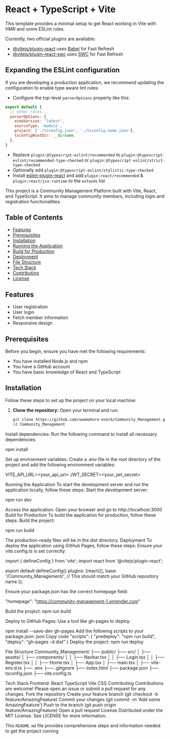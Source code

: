 # React + TypeScript + Vite

This template provides a minimal setup to get React working in Vite with HMR and some ESLint rules.

Currently, two official plugins are available:

- [@vitejs/plugin-react](https://github.com/vitejs/vite-plugin-react/blob/main/packages/plugin-react/README.md) uses [Babel](https://babeljs.io/) for Fast Refresh
- [@vitejs/plugin-react-swc](https://github.com/vitejs/vite-plugin-react-swc) uses [SWC](https://swc.rs/) for Fast Refresh

## Expanding the ESLint configuration

If you are developing a production application, we recommend updating the configuration to enable type aware lint rules:

- Configure the top-level `parserOptions` property like this:

```js
export default {
  // other rules...
  parserOptions: {
    ecmaVersion: 'latest',
    sourceType: 'module',
    project: ['./tsconfig.json', './tsconfig.node.json'],
    tsconfigRootDir: __dirname,
  },
}
```

- Replace `plugin:@typescript-eslint/recommended` to `plugin:@typescript-eslint/recommended-type-checked` or `plugin:@typescript-eslint/strict-type-checked`
- Optionally add `plugin:@typescript-eslint/stylistic-type-checked`
- Install [eslint-plugin-react](https://github.com/jsx-eslint/eslint-plugin-react) and add `plugin:react/recommended` & `plugin:react/jsx-runtime` to the `extends` list




This project is a Community Management Platform built with Vite, React, and TypeScript. It aims to manage community members, including login and registration functionalities.

## Table of Contents

- [Features](#features)
- [Prerequisites](#prerequisites)
- [Installation](#installation)
- [Running the Application](#running-the-application)
- [Build for Production](#build-for-production)
- [Deployment](#deployment)
- [File Structure](#file-structure)
- [Tech Stack](#tech-stack)
- [Contributing](#contributing)
- [License](#license)

## Features

- User registration
- User login
- Fetch member information
- Responsive design

## Prerequisites

Before you begin, ensure you have met the following requirements:
- You have installed Node.js and npm
- You have a GitHub account
- You have basic knowledge of React and TypeScript

## Installation

Follow these steps to set up the project on your local machine:

1. **Clone the repository:**
   Open your terminal and run:
   ```bash
   git clone https://github.com/uwamahoro-enock/Community_Management.git
   cd Community_Management

Install dependencies: Run the following command to install all necessary dependencies:

npm install


Set up environment variables: Create a .env file in the root directory of the project and add the following environment variables:

VITE_API_URL=<your_api_url>
JWT_SECRET=<your_jwt_secret>


Running the Application
To start the development server and run the application locally, follow these steps:
Start the development server:

npm run dev


Access the application: Open your browser and go to http://localhost:3000
Build for Production
To build the application for production, follow these steps:
Build the project:

npm run build


The production-ready files will be in the dist directory.
Deployment
To deploy the application using GitHub Pages, follow these steps:
Ensure your vite.config.ts is set correctly:

import { defineConfig } from 'vite';
import react from '@vitejs/plugin-react';

export default defineConfig({
  plugins: [react()],
  base: '/Community_Management/', // This should match your GitHub repository name
});


Ensure your package.json has the correct homepage field:

"homepage": "https://community-management-1.onrender.com"


Build the project:
npm run build


Deploy to GitHub Pages: Use a tool like gh-pages to deploy:

npm install --save-dev gh-pages
Add the following scripts to your package.json:
json
Copy code
"scripts": {
  "predeploy": "npm run build",
  "deploy": "gh-pages -d dist"
}
Deploy the project:
npm run deploy


File Structure
Community_Management/
├── public/
├── src/
│   ├── assets/
│   ├── components/
│   │   ├── Navbar.tsx
│   │   ├── Login.tsx
│   │   ├── Register.tsx
│   │   ├── Home.tsx
│   ├── App.tsx
│   ├── main.tsx
│   ├── vite-env.d.ts
├── .env
├── .gitignore
├── index.html
├── package.json
├── tsconfig.json
├── vite.config.ts

Tech Stack
Frontend:
React
TypeScript
Vite
CSS
Contributing
Contributions are welcome! Please open an issue or submit a pull request for any changes.
Fork the repository
Create your feature branch (git checkout -b feature/AmazingFeature)
Commit your changes (git commit -m 'Add some AmazingFeature')
Push to the branch (git push origin feature/AmazingFeature)
Open a pull request
License
Distributed under the MIT License. See LICENSE for more information.

This `README.md` file provides comprehensive steps and information needed to get the project running

